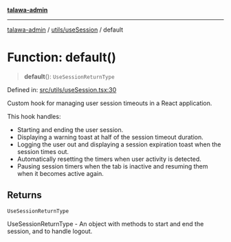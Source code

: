 [**talawa-admin**](../../../README.md)

***

[talawa-admin](../../../README.md) / [utils/useSession](../README.md) / default

# Function: default()

> **default**(): `UseSessionReturnType`

Defined in: [src/utils/useSession.tsx:30](https://github.com/gautam-divyanshu/talawa-admin/blob/2490b2ea9583ec972ca984b1d93932def1c9f92b/src/utils/useSession.tsx#L30)

Custom hook for managing user session timeouts in a React application.

This hook handles:
- Starting and ending the user session.
- Displaying a warning toast at half of the session timeout duration.
- Logging the user out and displaying a session expiration toast when the session times out.
- Automatically resetting the timers when user activity is detected.
- Pausing session timers when the tab is inactive and resuming them when it becomes active again.

## Returns

`UseSessionReturnType`

UseSessionReturnType - An object with methods to start and end the session, and to handle logout.
